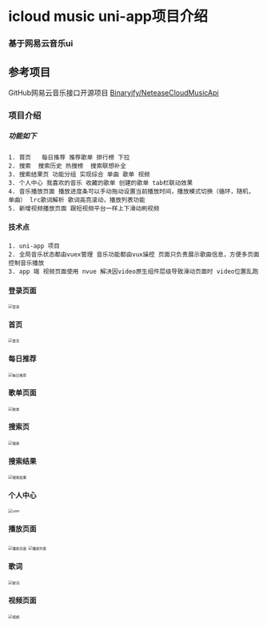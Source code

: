 



# icloud music uni-app项目介绍

### 基于网易云音乐ui 

##  参考项目

GitHub网易云音乐接口开源项目 [Binaryify/NeteaseCloudMusicApi](https://github.com/Binaryify/NeteaseCloudMusicApi)

### 项目介绍

##### 	功能如下

	1. 首页   每日推荐 推荐歌单 排行榜 下拉
	2. 搜索  搜索历史 热搜榜  搜索联想补全 
	3. 搜索结果页 功能分组 实现综合 单曲 歌单 视频
	3. 个人中心 我喜欢的音乐 收藏的歌单 创建的歌单 tab栏联动效果
	4. 音乐播放页面 播放进度条可以手动拖动设置当前播放时间，播放模式切换（循环，随机，单曲） lrc歌词解析 歌词高亮滚动，播放列表功能
	5. 新增视频播放页面 跟短视频平台一样上下滑动刷视频
	

#### 	技术点

	1. uni-app 项目
	2. 全局音乐状态都由vuex管理 音乐功能都由vux操控 页面只负责展示歌曲信息，方便多页面控制音乐播放
	3. app 端 视频页面使用 nvue 解决因video原生组件层级导致滑动页面时 video位置乱跑
	

#### 登录页面

<img src="https://i.im5i.com/2021/05/25/C9Zd4.jpg" alt="登录" style="zoom:50%;" border="0">



#### 首页

<img src="https://i.im5i.com/2021/05/25/C9mDG.jpg" alt="首页" style="zoom:50%;" border="0">





#### 每日推荐

<img src="https://i.im5i.com/2021/05/25/C9iXW.jpg" alt="每日推荐" style="zoom:50%;" border="0">





#### 歌单页面

<img src="https://i.im5i.com/2021/05/25/C9ooR.jpg" alt="歌单" style="zoom:50%;" border="0">







#### 搜索页

<img src="https://i.im5i.com/2021/05/25/C98Sz.jpg" alt="搜索" style="zoom:50%;" border="0">



#### 搜索结果

<img src="https://i.im5i.com/2021/05/25/C9XSs.jpg" alt="搜索结果" border="0" style="zoom:50%;">



#### 个人中心

<img src="https://i.im5i.com/2021/05/25/C9nJO.jpg" alt="user" style="zoom:50%;" border="0">







#### 播放页面

<img src="https://i.im5i.com/2021/05/25/C92uQ.jpg" alt="播放页面" border="0" style="zoom:50%;" >



<img src="https://i.im5i.com/2021/05/25/C9Ywy.jpg" alt="播放列表" style="zoom:50%;" border="0">







#### 歌词

<img src="https://i.im5i.com/2021/05/25/C99x3.jpg" alt="歌词" style="zoom:50%;" border="0">



#### 视频页面

<img src="https://i.im5i.com/2021/05/25/C93Od.jpg" alt="视频" style="zoom:50%;" border="0">
